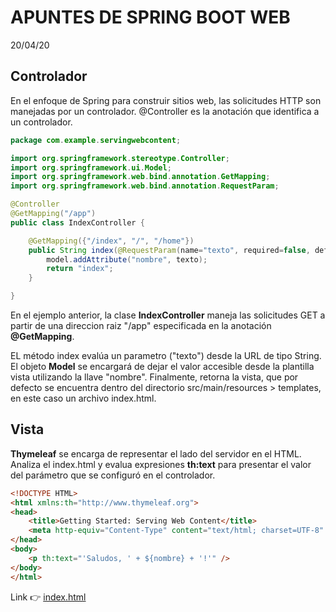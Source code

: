 # APUNTES DE SPRING BOOT WEB

20/04/20

## Controlador

En el enfoque de Spring para construir sitios web, las solicitudes HTTP son manejadas por un 
controlador. @Controller es la anotación que identifica a un controlador.

```java
package com.example.servingwebcontent;

import org.springframework.stereotype.Controller;
import org.springframework.ui.Model;
import org.springframework.web.bind.annotation.GetMapping;
import org.springframework.web.bind.annotation.RequestParam;

@Controller
@GetMapping("/app")
public class IndexController {

	@GetMapping({"/index", "/", "/home"})
	public String index(@RequestParam(name="texto", required=false, defaultValue="World") String texto, Model model) {
		model.addAttribute("nombre", texto);
		return "index";
	}

}
```
En el ejemplo anterior, la clase **IndexController** maneja las solicitudes GET a partir de una direccion raiz "/app" especificada en la anotación **@GetMapping**. 

EL método index evalúa un parametro ("texto") desde la URL de tipo String. El objeto **Model** se encargará de dejar el valor accesible desde la plantilla vista utilizando la llave "nombre". Finalmente, retorna la vista, que por defecto se encuentra dentro del directorio src/main/resources > templates, en este caso un archivo index.html.

## Vista

**Thymeleaf** se encarga de representar el lado del servidor en el HTML. Analiza el index.html y evalua expresiones **th:text** para presentar el valor del parámetro que se configuró en el controlador. 

```html
<!DOCTYPE HTML>
<html xmlns:th="http://www.thymeleaf.org">
<head>
    <title>Getting Started: Serving Web Content</title>
    <meta http-equiv="Content-Type" content="text/html; charset=UTF-8" />
</head>
<body>
    <p th:text="'Saludos, ' + ${nombre} + '!'" />
</body>
</html>
```

Link :point_right: [index.html](https://github.com/jcrz/spring-boot-web/blob/master/src/main/resources/templates/index.html)

